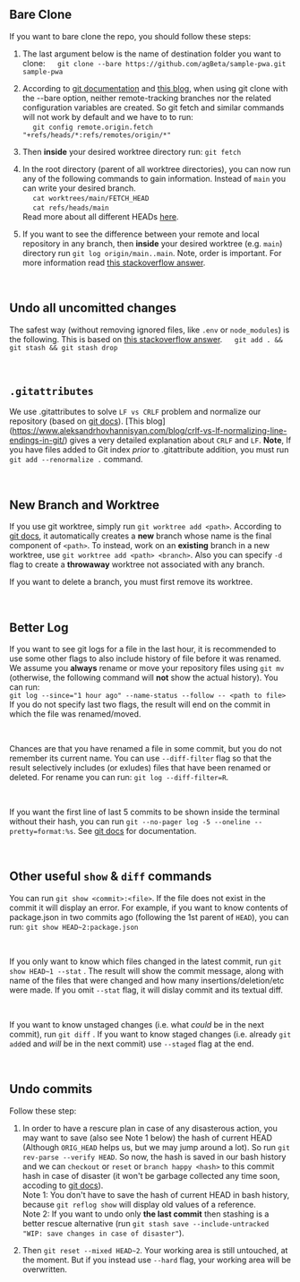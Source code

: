 ## Bare Clone

If you want to bare clone the repo, you should follow these steps:
1. The last argument below is the name of destination folder you want to clone:
&emsp; `git clone --bare https://github.com/agBeta/sample-pwa.git sample-pwa`

2. According to [git documentation](https://git-scm.com/docs/git-clone#Documentation/git-clone.txt---bare) and [this blog](https://morgan.cugerone.com/blog/workarounds-to-git-worktree-using-bare-repository-and-cannot-fetch-remote-branches/), when using git clone with the --bare option, neither remote-tracking branches nor the related configuration variables are created. So git fetch and similar commands will not work by default and we have to to run:  
&emsp; `git config remote.origin.fetch "+refs/heads/*:refs/remotes/origin/*"`

3. Then **inside** your desired worktree directory run: `git fetch`

4. In the root directory (parent of all worktree directories), you can now run any of the following commands to gain information. Instead of `main` you can write your desired branch.  
&emsp; `cat worktrees/main/FETCH_HEAD`  
&emsp; `cat refs/heads/main`  
Read more about all different HEADs [here](https://stackoverflow.com/questions/17595524/orig-head-fetch-head-merge-head-etc).

5. If you want to see the difference between your remote and local repository in any branch, then **inside** your desired worktree (e.g. `main`) directory run `git log origin/main..main`. Note, order is important. For more information read [this stackoverflow answer](https://stackoverflow.com/questions/7057950/commit-differences-between-local-and-remote).

</br>

## Undo all uncomitted changes

The safest way (without removing ignored files, like `.env` or `node_modules`) is the following. This is based on [this stackoverflow answer](https://stackoverflow.com/questions/14075581/git-undo-all-uncommitted-or-unsaved-changes).
&emsp; `git add . && git stash && git stash drop`

</br>

## `.gitattributes`

We use .gitattributes to solve `LF vs CRLF` problem and normalize our repository (based on [git docs](https://git-scm.com/docs/gitattributes#_text)). [This blog] (https://www.aleksandrhovhannisyan.com/blog/crlf-vs-lf-normalizing-line-endings-in-git/) gives a very detailed explanation about `CRLF` and `LF`. **Note**, If you have files added to Git index _prior_ to .gitattribute addition, you must run `git add --renormalize .` command.

</br>

## New Branch and Worktree

If you use git worktree, simply run `git worktree add <path>`. According to [git docs](https://git-scm.com/docs/git-worktree#_description), it automatically creates a **new** branch whose name is the final component of `<path>`. To instead, work on an **existing** branch in a new worktree, use `git worktree add <path> <branch>`. Also you can specify `-d` flag to create a **throwaway** worktree not associated with any branch.

If you want to delete a branch, you must first remove its worktree.

</br>

## Better Log

If you want to see git logs for a file in the last hour, it is recommended to use some other flags to also include history of file before it was renamed. We assume you **always** rename or move your repository files using `git mv` (otherwise, the following command will **not** show the actual history). You can run:  
 `git log --since="1 hour ago" --name-status --follow -- <path to file>`  
If you do not specify last two flags, the result will end on the commit in which the file was renamed/moved.

</br>

Chances are that you have renamed a file in some commit, but you do not remember its current name. You can use `--diff-filter` flag so that the result selectively includes (or exludes) files that have been renamed or deleted. For rename you can run: `git log --diff-filter=R`.

</br>

If you want the first line of last 5 commits to be shown inside the terminal without their hash, you can run `git --no-pager log -5 --oneline --pretty=format:%s`. See [git docs](https://git-scm.com/docs/pretty-formats) for documentation.  

</br>

## Other useful `show` & `diff` commands

You can run `git show <commit>:<file>`. If the file does not exist in the commit it will display an error. For example, if you want to know contents of package.json in two commits ago (following the 1st parent of `HEAD`), you can run: `git show HEAD~2:package.json`

</br>

If you only want to know which files changed in the latest commit, run `git show HEAD~1 --stat` . The result will show the commit message, along with name of the files that were changed and how many insertions/deletion/etc were made. If you omit `--stat` flag, it will dislay commit and its textual diff.

</br>

If you want to know unstaged changes (i.e. what *could* be in the next commit), run  `git diff` . If you want to know staged changes (i.e. already `git add`ed and *will* be in the next commit) use `--staged` flag at the end.

</br>

## Undo commits
Follow these step:  
1. In order to have a rescure plan in case of any disasterous action, you may want to save (also see Note 1 below) the hash of current HEAD (Although `ORIG_HEAD` helps us, but we may jump around a lot). So run `git rev-parse --verify HEAD`. So now, the hash is saved in our bash history and we can `checkout` or `reset` or `branch happy <hash>` to this commit hash in case of disaster (it won't be garbage collected any time soon, accoding to [git docs](https://git-scm.com/docs/git-gc#Documentation/git-gc.txt-gcreflogExpireUnreachable)).  
Note 1: You don't have to save the hash of current HEAD in bash history, because `git reflog show` will display old values of a reference.  
Note 2: If you want to undo only **the last commit** then stashing is a better rescue alternative (run `git stash save --include-untracked "WIP: save changes in case of disaster"`).  

2. Then `git reset --mixed HEAD~2`. Your working area is still untouched, at the moment. But if you instead use `--hard` flag, your working area will be overwritten.